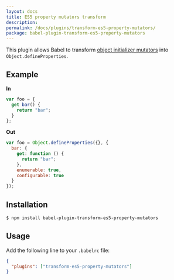 ```yaml
---
layout: docs
title: ES5 property mutators transform
description:
permalink: /docs/plugins/transform-es5-property-mutators/
package: babel-plugin-transform-es5-property-mutators
---
```


This plugin allows Babel to transform [object initializer mutators](https://developer.mozilla.org/en-US/docs/Web/JavaScript/Reference/Operators/Object_initializer#Method_definitions) into `Object.defineProperties`.

## Example

**In**

```javascript
var foo = {
  get bar() {
    return "bar";
  }
};
```

**Out**

```javascript
var foo = Object.defineProperties({}, {
  bar: {
    get: function () {
      return "bar";
    },
    enumerable: true,
    configurable: true
  }
});
```

## Installation

```sh
$ npm install babel-plugin-transform-es5-property-mutators
```

## Usage

Add the following line to your `.babelrc` file:

```json
{
  "plugins": ["transform-es5-property-mutators"]
}
```
